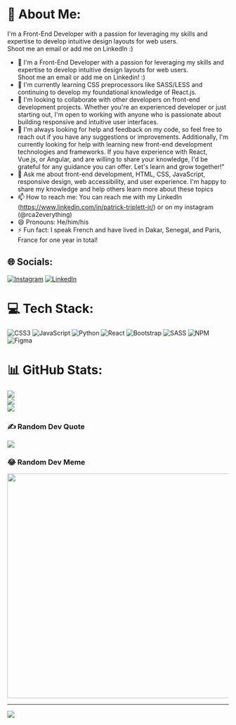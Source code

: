 # 💫 About Me:
I'm a Front-End Developer with a passion for leveraging my skills and expertise to develop intuitive design layouts for web users.<br>Shoot me an email or add me on LinkedIn :)

- 🔭 I'm a Front-End Developer with a passion for leveraging my skills and expertise to develop intuitive design layouts for web users. <br> Shoot me an email or add       me on Linkedin! :)
- 🌱 I'm currently learning CSS preprocessors like SASS/LESS and continuing to develop my foundational knowledge of React.js.
- 👯 I'm looking to collaborate with other developers on front-end development projects. Whether you're an experienced developer or just starting out, I'm open to         working with anyone who is passionate about building responsive and intuitive user interfaces. 
- 🤔 I'm always looking for help and feedback on my code, so feel free to reach out if you have any suggestions or improvements. Additionally, I'm currently looking        for help with learning new front-end development technologies and frameworks. If you have experience with React, Vue.js, or Angular, and are willing to share          your knowledge, I'd be grateful for any guidance you can offer. Let's learn and grow together!"
- 💬 Ask me about front-end development, HTML, CSS, JavaScript, responsive design, web accessibility, and user experience. I'm happy to share my knowledge and help        others learn more about these topics
- 📫 How to reach me: You can reach me with my LinkedIn (https://www.linkedin.com/in/patrick-triplett-jr/) or on my instagram (@rca2everything)
- 😄 Pronouns: He/him/his
- ⚡ Fun fact: I speak French and have lived in Dakar, Senegal, and Paris, France for one year in total!


## 🌐 Socials:
[![Instagram](https://img.shields.io/badge/Instagram-%23E4405F.svg?logo=Instagram&logoColor=white)](https://instagram.com/rca2everything) [![LinkedIn](https://img.shields.io/badge/LinkedIn-%230077B5.svg?logo=linkedin&logoColor=white)](https://linkedin.com/in/https://www.linkedin.com/in/patrick-triplett-jr/) 

# 💻 Tech Stack:
![CSS3](https://img.shields.io/badge/css3-%231572B6.svg?style=for-the-badge&logo=css3&logoColor=white) ![JavaScript](https://img.shields.io/badge/javascript-%23323330.svg?style=for-the-badge&logo=javascript&logoColor=%23F7DF1E) ![Python](https://img.shields.io/badge/python-3670A0?style=for-the-badge&logo=python&logoColor=ffdd54) ![React](https://img.shields.io/badge/react-%2320232a.svg?style=for-the-badge&logo=react&logoColor=%2361DAFB) ![Bootstrap](https://img.shields.io/badge/bootstrap-%23563D7C.svg?style=for-the-badge&logo=bootstrap&logoColor=white) ![SASS](https://img.shields.io/badge/SASS-hotpink.svg?style=for-the-badge&logo=SASS&logoColor=white) ![NPM](https://img.shields.io/badge/NPM-%23000000.svg?style=for-the-badge&logo=npm&logoColor=white) 	![Figma](https://img.shields.io/badge/figma-%23F24E1E.svg?style=for-the-badge&logo=figma&logoColor=white)
# 📊 GitHub Stats:
![](https://github-readme-stats.vercel.app/api?username=triplettpatrick&theme=dark&hide_border=false&include_all_commits=false&count_private=false)<br/>
![](https://github-readme-streak-stats.herokuapp.com/?user=triplettpatrick&theme=dark&hide_border=false)<br/>
![](https://github-readme-stats.vercel.app/api/top-langs/?username=triplettpatrick&theme=dark&hide_border=false&include_all_commits=false&count_private=false&layout=compact)

### ✍️ Random Dev Quote
![](https://quotes-github-readme.vercel.app/api?type=horizontal&theme=radical)

### 😂 Random Dev Meme
<img src="https://rm.up.railway.app/" width="512px"/>

---
[![](https://visitcount.itsvg.in/api?id=triplettpatrick&icon=0&color=0)](https://visitcount.itsvg.in)

<!-- Proudly created with GPRM ( https://gprm.itsvg.in ) -->
